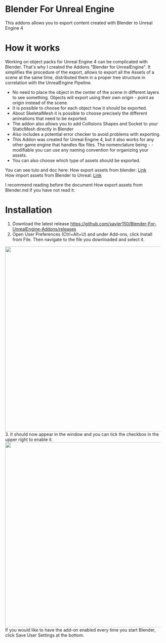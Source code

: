 # Blender For Unreal Engine
This addons allows you to export content created with Blender to Unreal Engine 4

# How it works
Working on object packs for Unreal Engine 4 can be complicated with Blender. That's why I created the Addons "Blender for UnrealEngine". It simplifies the procedure of the export, allows to export all the Assets of a scene at the same time, distributed them in a proper tree structure in correlation with the UnrealEngine Pipeline.

- No need to place the object in the center of the scene in different layers to see something. Objects will export using their own origin - point as origin instead of the scene.
- It is possible to choose for each object how it should be exported.
- About SkeletalMesh it is possible to choose precisely the different animations that need to be exported.
- The addon also allows you to add Collisions Shapes and Socket to your StaticMesh directly in Blender
- Also includes a potential error checker to avoid problems with exporting.
- This Addon was created for Unreal Engine 4, but it also works for any other game engine that handles fbx files. The nomenclature being - - modifiable you can use any naming convention for organizing your assets.
- You can also choose which type of assets should be exported.

You can see tuto and doc here:
How export assets from blender: [Link](https://github.com/xavier150/Blender-For-UnrealEngine-Addons/blob/master/Tuto/How%20export%20assets%20from%20Blender.md) </br>
How import assets from Blender to Unreal: [Link](https://github.com/xavier150/Blender-For-UnrealEngine-Addons/blob/master/Tuto/How%20import%20assets%20from%20Blender%20to%20Unreal.md)


I recommend reading before the document How export assets from Blender.md if you have not read it: 
# Installation
1. Download the latest release https://github.com/xavier150/Blender-For-UnrealEngine-Addons/releases
2. Open User Preferences (Ctrl+Alt+U) and under Add-ons, click Install from File. Then navigate to the file you downloaded and select it.
<img src="https://github.com/xavier150/Blender-For-UnrealEngine-Addons/blob/master/Tuto/InstallationScreen1.jpg" width="600">
3. It should now appear in the window and you can tick the checkbox in the upper right to enable it.
<img src="https://github.com/xavier150/Blender-For-UnrealEngine-Addons/blob/master/Tuto/InstallationScreen2.jpg" width="600">
If you would like to have the add-on enabled every time you start Blender, click Save User Settings at the bottom.
